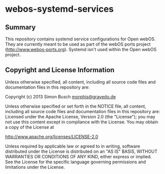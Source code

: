 webos-systemd-services
======================

Summary
-------

This repository contains systemd service configurations for Open webOS. They are currently
meant to be used as part of the webOS ports project (http://www.webos-ports.org). Systemd
isn't used within the Open webOS project.

Copyright and License Information
---------------------------------

Unless otherwise specified, all content, including all source code files and
documentation files in this repository are:

Copyright (c) 2013 Simon Busch <morphis@gravedo.de>

Unless otherwise specified or set forth in the NOTICE file, all content,
including all source code files and documentation files in this repository are:
Licensed under the Apache License, Version 2.0 (the "License");
you may not use this content except in compliance with the License.
You may obtain a copy of the License at

http://www.apache.org/licenses/LICENSE-2.0

Unless required by applicable law or agreed to in writing, software
distributed under the License is distributed on an "AS IS" BASIS,
WITHOUT WARRANTIES OR CONDITIONS OF ANY KIND, either express or implied.
See the License for the specific language governing permissions and
limitations under the License.
